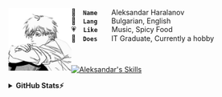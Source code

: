 <a href="#"><img align="left" width="125" height="125" src="assets/denji.png" alt="Denji"></a>

👤 **`Name`**  Aleksandar Haralanov
<br>
💬 **`Lang`**  Bulgarian, English
<br>
💗 **`Like`**  Music, Spicy Food
<br>
💼 **`Does`**  IT Graduate, Currently a hobby

<br>

<a href="#">![Aleksandar's Skills](https://skillicons.dev/icons?i=java,cs,cpp,html,css,bootstrap)</a>

<details>
  <summary><b>GitHub Stats⚡</b></summary>

  <a href="#">![Aleksandar's GitHub Stats](https://github-readme-stats.vercel.app/api?username=aleksandarharalanov&theme=github_dark&show_icons=true&hide_border=true&hide_title=true&include_all_commits=true&line_height=24)</a>
  <a href="#">![Aleksandar's Top Langs](https://github-readme-stats.vercel.app/api/top-langs/?username=aleksandarharalanov&layout=compact&theme=github_dark&hide_border=true&langs_count=20&hide_title=true)</a>
  <a href="#">![Aleksandar's Trophies](https://github-profile-trophy.vercel.app/?username=aleksandarharalanov&theme=darkhub&no-frame=true&no-bg=false&title=-Reviews)</a>
</details>

